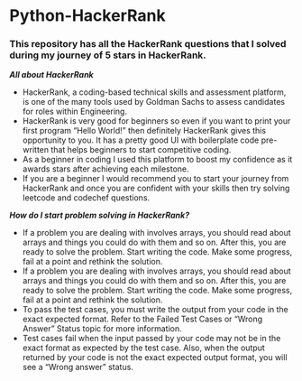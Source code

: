 # Python-HackerRank
<h3>This repository has all the HackerRank questions that I solved during my journey of  5 stars in HackerRank.</h3>

***All about HackerRank***
- HackerRank, a coding-based technical skills and assessment platform, is one of the many tools used by Goldman Sachs to assess candidates for roles within Engineering.
- HackerRank is very good for beginners so even if you want to print your first program “Hello World!” then definitely HackerRank gives this opportunity to you. It has a   pretty good UI with boilerplate code pre-written that helps beginners to start competitive coding.
- As a beginner in coding I used this platform to boost my confidence as it awards stars after achieving each milestone.
- If you are a beginner I would recommend you to start your journey from HackerRank and once you are confident with your skills then try solving leetcode and codechef     questions.


***How do I start problem solving in HackerRank?***
- If a problem you are dealing with involves arrays, you should read about arrays and things you could do with them and so on. After this, you are ready to solve the       problem. Start writing the code. Make some progress, fail at a point and rethink the solution.
- If a problem you are dealing with involves arrays, you should read about arrays and things you could do with them and so on. After this, you are ready to solve the       problem. Start writing the code. Make some progress, fail at a point and rethink the solution.
- To pass the test cases, you must write the output from your code in the exact expected format. Refer to the Failed Test Cases or “Wrong Answer” Status topic for more     information.
- Test cases fail when the input passed by your code may not be in the exact format as expected by the test case. Also, when the output returned by your code is not the    exact expected output format, you will see a “Wrong answer” status.

